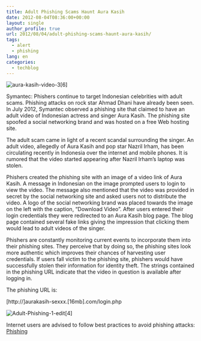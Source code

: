 ```yaml
---
title: Adult Phishing Scams Haunt Aura Kasih
date: 2012-08-04T08:36:00+00:00
layout: single
author_profile: true
url: 2012/08/04/adult-phishing-scams-haunt-aura-kasih/
tags:
  - alert
  - phishing
lang: en
categories: 
  - techblog
---
```

![aura-kasih-video-3[6]](/images/2012/08/aura-kasih-video-36.jpg)

Symantec: Phishers continue to target Indonesian celebrities with adult scams. Phishing attacks on rock star Ahmad Dhani have already been seen. In July 2012, Symantec observed a phishing site that claimed to have an adult video of Indonesian actress and singer Aura Kasih. The phishing site spoofed a social networking brand and was hosted on a free Web hosting site.

The adult scam came in light of a recent scandal surrounding the singer. An adult video, allegedly of Aura Kasih and pop star Nazril Irham, has been circulating recently in Indonesia over the internet and mobile phones. It is rumored that the video started appearing after Nazril Irham’s laptop was stolen.

Phishers created the phishing site with an image of a video link of Aura Kasih. A message in Indonesian on the image prompted users to login to view the video. The message also mentioned that the video was provided in secret by the social networking site and asked users not to distribute the video. A logo of the social networking brand was placed towards the image on the left with the caption, “Download Video”. After users entered their  login credentials they were redirected to an Aura Kasih blog page. The blog page contained several fake links giving the impression that clicking them would lead to adult videos of the singer.

Phishers are constantly monitoring current events to incorporate them into their phishing sites. They perceive that by doing so, the phishing sites look more authentic which improves their chances of harvesting user credentials. If users fall victim to the phishing site, phishers would have successfully stolen their information for identity theft. The strings contained in the phishing URL indicate that the video in question is available after logging in.

The phishing URL is:

[http://]aurakasih-sexxx.[16mb].com/login.php

![Adult-Phishing-1-edit[4]](/images/2012/08/Adult-Phishing-1-edit4.jpg)

Internet users are advised to follow best practices to avoid phishing attacks: [Phishing](/2009/01/13/phishing/)